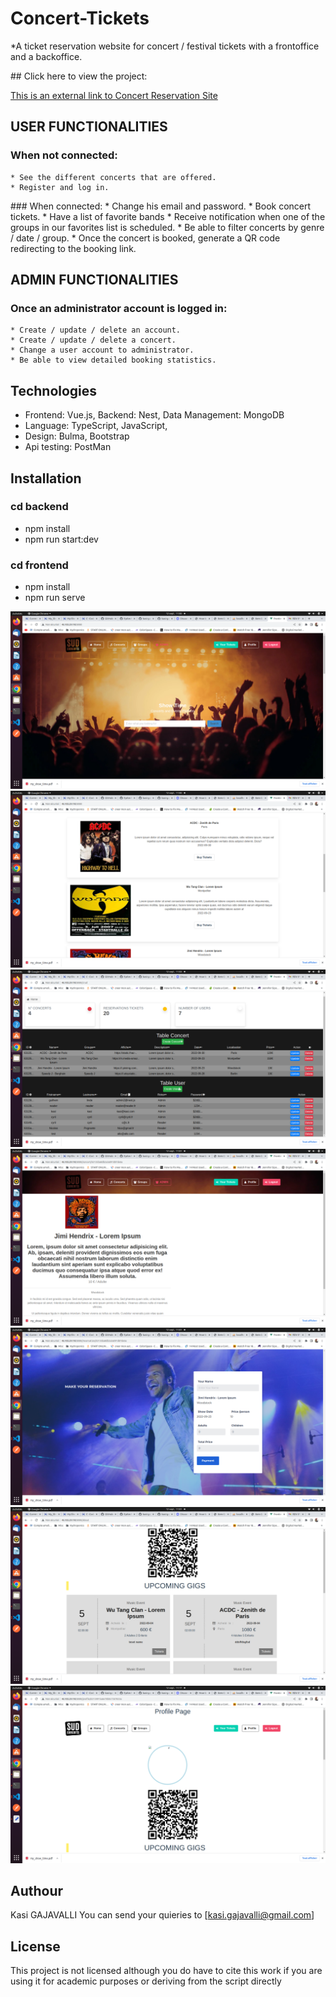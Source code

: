 # Concert-Tickets
*A ticket reservation website for concert / festival tickets with a frontoffice and a backoffice.

## Click here to view the project: 

[This is an external link to Concert Reservation Site](http://46.105.29.192:8080/)


## USER FUNCTIONALITIES

### When not connected:
    * See the different concerts that are offered.
    * Register and log in.

### When connected:
    * Change his email and password.
    * Book concert tickets.
    * Have a list of favorite bands
    * Receive notification when one of the groups in our favorites list is scheduled.
    * Be able to filter concerts by genre / date / group.
    * Once the concert is booked, generate a QR code redirecting to the booking link.

## ADMIN FUNCTIONALITIES
### Once an administrator account is logged in:
    * Create / update / delete an account.
    * Create / update / delete a concert.
    * Change a user account to administrator.
    * Be able to view detailed booking statistics.

## Technologies

* Frontend: Vue.js,     Backend: Nest,  Data Management: MongoDB
* Language: TypeScript, JavaScript, 
* Design: Bulma, Bootstrap 
* Api testing: PostMan

## Installation
### cd backend
* npm install
* npm run start:dev

### cd frontend
* npm install
* npm run serve

![Concert Home](HomePage.png?raw=true "Concert Home")
![Concert List](ConcertList.png?raw=true "Concert List")
![Concert Admin](AdminDashboard.png?raw=true "Concert Admin")
![Concert Detail](ConcertDetail.png?raw=true "Concert Detail")
![Concert Reservation](Reservation.png?raw=true "Concert Reservation")
![Concert QR](QRCode.png?raw=true "Concert QR")
![Concert Profile](UserProfile.png?raw=true "Concert Profile")

## Authour

Kasi GAJAVALLI
You can send your quieries to [kasi.gajavalli@gmail.com]

## License

This project is not licensed although you do have to cite this work if you are using it for academic purposes or deriving from the script directly
